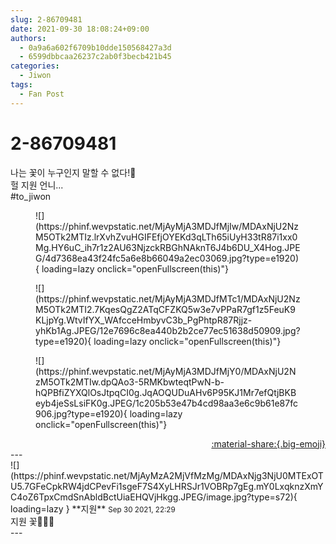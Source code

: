 ```yaml
---
slug: 2-86709481
date: 2021-09-30 18:08:24+09:00
authors:
  - 0a9a6a602f6709b10dde150568427a3d
  - 6599dbbcaa26237c2ab0f3becb421b45
categories:
  - Jiwon
tags:
  - Fan Post
---
```


# 2-86709481

<div class="post-container" markdown="1">
<div class="content-container md-sidebar__scrollwrap" markdown="1">

나는 꽃이 누구인지 말할 수 없다!🌷<br>헐 지원 언니...<br>\#to_jiwon
<figure markdown="1">
![](https://phinf.wevpstatic.net/MjAyMjA3MDJfMjIw/MDAxNjU2NzM5OTk2MTIz.lrXvhZvuHGIFEfjOYEKd3qLTh65iUyH33tR87i1xx0Mg.HY6uC_ih7r1z2AU63NjzckRBGhNAknT6J4b6DU_X4Hog.JPEG/4d7368ea43f24fc5a6e8b66049a2ec03069.jpg?type=e1920){ loading=lazy onclick="openFullscreen(this)"}
</figure>

<figure markdown="1">
![](https://phinf.wevpstatic.net/MjAyMjA3MDJfMTc1/MDAxNjU2NzM5OTk2MTI2.7KqesQgZ2ATqCFZKQ5w3e7vPPaR7gf1z5FeuK9KLjpYg.WtvIfYX_WAfcceHmbyvC3b_PgPhtpR87Rjjz-yhKb1Ag.JPEG/12e7696c8ea440b2b2ce77ec51638d50909.jpg?type=e1920){ loading=lazy onclick="openFullscreen(this)"}
</figure>

<figure markdown="1">
![](https://phinf.wevpstatic.net/MjAyMjA3MDJfMjY0/MDAxNjU2NzM5OTk2MTIw.dpQAo3-5RMKbwteqtPwN-b-hQPBfiZYXQlOsJtpqCI0g.JqAOQUDuAHv6P95KJ1Mr7efQtjBKBeyb4jeSsLsiFK0g.JPEG/1c205b53e47b4cd98aa3e6c9b61e87fc906.jpg?type=e1920){ loading=lazy onclick="openFullscreen(this)"}
</figure>


</div>
</div>

<div style="text-align: right;" markdown="1">
<a href="https://weverse.io/fromis9/fanpost/2-86709481" style="text-align: right;">:material-share:{.big-emoji}</a>
</div>
---

<div class="comments-container md-sidebar__scrollwrap" markdown="1">
<div class="comment" markdown="1">
<div class='id-container' markdown="1">
![](https://phinf.wevpstatic.net/MjAyMzA2MjVfMzMg/MDAxNjg3NjU0MTExOTU5.7GFeCpkRW4jdCPevFi1sgeF7S4XyLHRSJr1VOBRp7gEg.mY0LxqknzXmYC4oZ6TpxCmdSnAbldBctUiaEHQVjHkgg.JPEG/image.jpg?type=s72){ loading=lazy }
**<span class="artist">지원</span>** <small>Sep 30 2021, 22:29</small><br>
</div>
<div class='comment-body' markdown="1">
지원 꽃🌸🌸🌸
</div>
</div>
</div>
---
